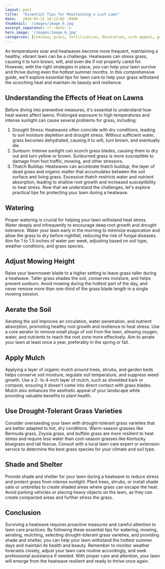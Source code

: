```yaml
---
layout: post
title:  "Essential Tips for Maintaining a Lush Lawn"
date:   2024-05-21 16:13:02 -0400
thumbnail: '/images/image_6.jpg'
excerpt_separator: <!--more-->
hero_image: '/images/image_6.jpg'
categories: [indiana, grass, fertilization, decoration, curb appeal, garden, flowers, recreation]
---
```

As temperatures soar and heatwaves become more frequent, maintaining a healthy, vibrant lawn can be a challenge. <!--more-->Heatwaves can stress grass, causing it to turn brown, wilt, and even die if not properly cared for. However, with the right strategies in place, you can help your lawn survive and thrive during even the hottest summer months. In this comprehensive guide, we'll explore essential tips for lawn care to help your grass withstand the scorching heat and maintain its beauty and resilience.

## Understanding the Effects of Heat on Lawns
Before diving into preventive measures, it's essential to understand how heat waves affect lawns. Prolonged exposure to high temperatures and intense sunlight can cause several problems for grass, including:
1. Drought Stress: Heatwaves often coincide with dry conditions, leading to soil moisture depletion and drought stress. Without sufficient water, grass becomes dehydrated, causing it to wilt, turn brown, and eventually die.
2. Sunburn: Intense sunlight can scorch grass blades, causing them to dry out and turn yellow or brown. Sunburned grass is more susceptible to damage from foot traffic, mowing, and other stressors.
3. Thatch Buildup: Heatwaves can accelerate thatch buildup, the layer of dead grass and organic matter that accumulates between the soil surface and living grass. Excessive thatch restricts water and nutrient absorption, leading to shallow root growth and increased susceptibility to heat stress.
Now that we understand the challenges, let's explore practical tips for protecting your lawn during a heatwave.

## Watering
Proper watering is crucial for helping your lawn withstand heat stress. Water deeply and infrequently to encourage deep root growth and drought tolerance. Water your lawn early in the morning to minimize evaporation and allow the grass to dry before nightfall, reducing the risk of fungal diseases. Aim for 1 to 1.5 inches of water per week, adjusting based on soil type, weather conditions, and grass species.

## Adjust Mowing Height
Raise your lawnmower blade to a higher setting to leave grass taller during a heatwave. Taller grass shades the soil, conserves moisture, and helps prevent sunburn. Avoid mowing during the hottest part of the day, and never remove more than one-third of the grass blade length in a single mowing session.

## Aerate the Soil
Aerating the soil improves air circulation, water penetration, and nutrient absorption, promoting healthy root growth and resilience to heat stress. Use a core aerator to remove small plugs of soil from the lawn, allowing oxygen, water, and nutrients to reach the root zone more effectively. Aim to aerate your lawn at least once a year, preferably in the spring or fall.

## Apply Mulch
Applying a layer of organic mulch around trees, shrubs, and garden beds helps conserve soil moisture, regulate soil temperature, and suppress weed growth. Use a 2- to 4-inch layer of mulch, such as shredded bark or compost, ensuring it doesn't come into direct contact with grass blades. Mulch also enhances the aesthetic appeal of your landscape while providing valuable benefits to plant health.

## Use Drought-Tolerant Grass Varieties
Consider overseeding your lawn with drought-tolerant grass varieties that are better adapted to hot, dry conditions. Warm-season grasses like Bermuda grass, Zoysia grass, and buffalo grass are more resilient to heat stress and require less water than cool-season grasses like Kentucky bluegrass and tall fescue. Consult with a local lawn care expert or extension service to determine the best grass species for your climate and soil type.

## Shade and Shelter
Provide shade and shelter for your lawn during a heatwave to reduce stress and protect grass from intense sunlight. Plant trees, shrubs, or install shade sails or umbrellas to create shaded areas where grass can escape the heat. Avoid parking vehicles or placing heavy objects on the lawn, as they can create compacted areas and further stress the grass.

## Conclusion
Surviving a heatwave requires proactive measures and careful attention to lawn care practices. By following these essential tips for watering, mowing, aerating, mulching, selecting drought-tolerant grass varieties, and providing shade and shelter, you can help your lawn withstand the hottest summer days and maintain its health and beauty. Remember to monitor weather forecasts closely, adjust your lawn care routine accordingly, and seek professional assistance if needed. With proper care and attention, your lawn will emerge from the heatwave resilient and ready to thrive once again.
